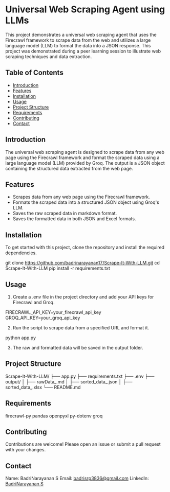 # Universal Web Scraping Agent using LLMs

This project demonstrates a universal web scraping agent that uses the Firecrawl framework to scrape data from the web and utilizes a large language model (LLM) to format the data into a JSON response. This project was demonstrated during a peer learning session to illustrate web scraping techniques and data extraction.

## Table of Contents

- [Introduction](#introduction)
- [Features](#features)
- [Installation](#installation)
- [Usage](#usage)
- [Project Structure](#project-structure)
- [Requirements](#requirements)
- [Contributing](#contributing)
- [Contact](#contact)

## Introduction

The universal web scraping agent is designed to scrape data from any web page using the Firecrawl framework and format the scraped data using a large language model (LLM) provided by Groq. The output is a JSON object containing the structured data extracted from the web page.

## Features

- Scrapes data from any web page using the Firecrawl framework.
- Formats the scraped data into a structured JSON object using Groq's LLM.
- Saves the raw scraped data in markdown format.
- Saves the formatted data in both JSON and Excel formats.

## Installation

To get started with this project, clone the repository and install the required dependencies.

git clone https://github.com/badrinarayanan17/Scrape-It-With-LLM.git
cd Scrape-It-With-LLM
pip install -r requirements.txt

## Usage

1) Create a .env file in the project directory and add your API keys for Firecrawl and Groq.

FIRECRAWL_API_KEY=your_firecrawl_api_key
GROQ_API_KEY=your_groq_api_key

2) Run the script to scrape data from a specified URL and format it.

python app.py

3) The raw and formatted data will be saved in the output folder.

## Project Structure

Scrape-It-With-LLM/
├── app.py
├── requirements.txt
├── .env
├── output/
│   ├── rawData_<timestamp>.md
│   ├── sorted_data_<timestamp>.json
│   ├── sorted_data_<timestamp>.xlsx
└── README.md

## Requirements

firecrawl-py
pandas
openpyxl
py-dotenv
groq

## Contributing

Contributions are welcome! Please open an issue or submit a pull request with your changes.

## Contact

Name: BadriNarayanan S
Email: badrisrp3836@gmail.com
LinkedIn: [BadriNarayanan S](https://www.linkedin.com/in/badrinarayanan-s-43629522a/)










